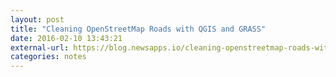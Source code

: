 ```yaml
---
layout: post
title: "Cleaning OpenStreetMap Roads with QGIS and GRASS"
date: 2016-02-10 13:43:21
external-url: https://blog.newsapps.io/cleaning-openstreetmap-roads-with-qgis-and-grass-c4a628452037
categories: notes
---
```

